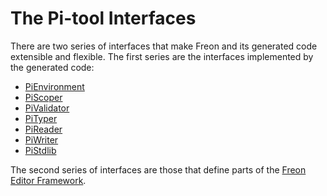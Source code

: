 
# The Pi-tool Interfaces

There are two series of interfaces that make Freon and its generated code extensible and flexible. The first
series are the interfaces implemented by the generated code:

* [PiEnvironment](/060_Under_the_Hood/020_The_PiTool_Interfaces/010_PiEnvironment_Interface)
* [PiScoper](/060_Under_the_Hood/020_The_PiTool_Interfaces/020_PiScoper_Interface)
* [PiValidator](/060_Under_the_Hood/020_The_PiTool_Interfaces/040_PiValidator_Interface)
* [PiTyper](/060_Under_the_Hood/020_The_PiTool_Interfaces/050_PiTyper_Interface)
* [PiReader](/060_Under_the_Hood/020_The_PiTool_Interfaces/060_PiReader_Interface)
* [PiWriter](/060_Under_the_Hood/020_The_PiTool_Interfaces/070_PiWriter_Interface)
* [PiStdlib](/060_Under_the_Hood/020_The_PiTool_Interfaces/080_PiStandardlib_Interface)

The second series of interfaces are those that define parts of the
[Freon Editor Framework](/060_Under_the_Hood/010_The_Editor_Framework).
